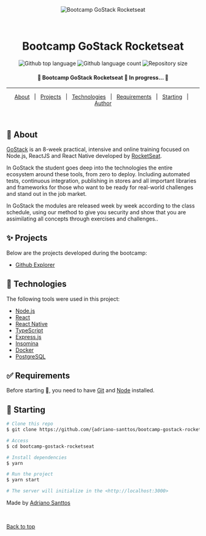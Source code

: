 <div align="center" id="top"> 
  <img src="https://storage.googleapis.com/golden-wind/bootcamp-gostack/header-desafios-new.png" alt="Bootcamp GoStack Rocketseat" />

  &#xa0;

  <!-- <a href="https://bootcampgostackrocketseat.netlify.app">Demo</a> -->
</div>

<h1 align="center">Bootcamp GoStack Rocketseat</h1>

<p align="center">
  <img alt="Github top language" src="https://img.shields.io/github/languages/top/adriano-santtos/bootcamp-gostack-rocketseat?color=56BEB8">

  <img alt="Github language count" src="https://img.shields.io/github/languages/count/adriano-santtos/bootcamp-gostack-rocketseat?color=56BEB8">

  <img alt="Repository size" src="https://img.shields.io/github/repo-size/adriano-santtos/bootcamp-gostack-rocketseat?color=56BEB8">

  <!-- <img alt="License" src="https://img.shields.io/github/license/adriano-santtos/bootcamp-gostack-rocketseat?color=56BEB8"> -->

  <!-- <img alt="Github issues" src="https://img.shields.io/github/issues/adriano-santtos/bootcamp-gostack-rocketseat?color=56BEB8" /> -->

  <!-- <img alt="Github forks" src="https://img.shields.io/github/forks/{adriano-santtos/bootcamp-gostack-rocketseat?color=56BEB8" /> -->

  <!-- <img alt="Github stars" src="https://img.shields.io/github/stars/{adriano-santtos/bootcamp-gostack-rocketseat?color=56BEB8" /> -->
</p>

<!-- Status -->

<h4 align="center"> 
	🚄  Bootcamp GoStack Rocketseat 🚀 In progress...  🚄
</h4> 

<hr>

<p align="center">
  <a href="#dart-about">About</a> &#xa0; | &#xa0; 
  <a href="#sparkles-features">Projects</a> &#xa0; | &#xa0;
  <a href="#rocket-technologies">Technologies</a> &#xa0; | &#xa0;
  <a href="#white_check_mark-requirements">Requirements</a> &#xa0; | &#xa0;
  <a href="#checkered_flag-starting">Starting</a> &#xa0; | &#xa0;
  <!-- <a href="#memo-license">License</a> &#xa0; | &#xa0; -->
  <a href="https://github.com/adriano-santtos" target="_blank">Author</a>
</p>

<br>

## :dart: About ##

[GoStack](https://pages.rocketseat.com.br/gostack) is an 8-week practical, intensive and online training focused on Node.js, ReactJS and React Native developed by [RocketSeat](https://rocketseat.com.br/).

In GoStack the student goes deep into the technologies the entire ecosystem around these tools, from zero to deploy. Including automated tests, continuous integration, publishing in stores and all important libraries and frameworks for those who want to be ready for real-world challenges and stand out in the job market. 

In GoStack the modules are released week by week according to the class schedule, using our method to give you security and show that you are assimilating all concepts through exercises and challenges..


## :sparkles: Projects ##

Below are the projects developed during the bootcamp:

- [Github Explorer](https://github.com/Adriano-Santtos/Bootcamp-GoStack-Rocketseat/tree/main/Projects/Github-Explorer)

## :rocket: Technologies ##

The following tools were used in this project:

- [Node.js](https://nodejs.org/en/)
- [React](https://pt-br.reactjs.org/)
- [React Native](https://reactnative.dev/)
- [TypeScript](https://www.typescriptlang.org/)
- [Express.js](https://expressjs.com/)
- [Insomina](https://insomnia.rest/)
- [Docker](https://www.docker.com/)
- [PostgreSQL](https://www.postgresql.org/)



## :white_check_mark: Requirements ##

Before starting :checkered_flag:, you need to have [Git](https://git-scm.com) and [Node](https://nodejs.org/en/) installed.

## :checkered_flag: Starting ##

```bash
# Clone this repo
$ git clone https://github.com/{adriano-santtos/bootcamp-gostack-rocketseat

# Access
$ cd bootcamp-gostack-rocketseat

# Install dependencies
$ yarn

# Run the project
$ yarn start

# The server will initialize in the <http://localhost:3000>
```

<!-- ## :memo: License ##

This project is under license from MIT. For more details, see the [LICENSE](LICENSE.md) file. -->


Made by <a href="https://github.com/adriano-santtos" target="_blank">Adriano Santtos</a>

&#xa0;

<a href="#top">Back to top</a>